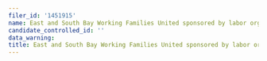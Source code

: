 ```yaml
---
filer_id: '1451915'
name: East and South Bay Working Families United sponsored by labor organizations
candidate_controlled_id: ''
data_warning:
title: East and South Bay Working Families United sponsored by labor organizations
---
```

